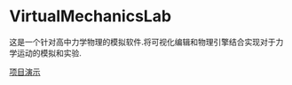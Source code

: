 # VirtualMechanicsLab

这是一个针对高中力学物理的模拟软件.将可视化编辑和物理引擎结合实现对于力学运动的模拟和实验.

[项目演示](https://weiweiwei256.github.io/VirtualMechanicsLab/#/)
